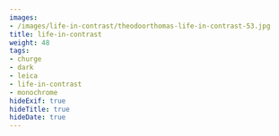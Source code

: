 ```yaml
---
images:
- /images/life-in-contrast/theodoorthomas-life-in-contrast-53.jpg
title: life-in-contrast
weight: 48
tags:
- churge
- dark
- leica
- life-in-contrast
- monochrome
hideExif: true
hideTitle: true
hideDate: true
---
```

